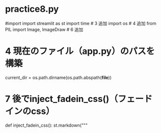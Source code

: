 # practice8.py
#import
import streamlit as st
import time # 3 追加
import os # 4 追加
from PIL import Image, ImageDraw # 6 追加

# 4 現在のファイル（app.py）のパスを構築
current_dir = os.path.dirname(os.path.abspath(__file__))

# 7 後でinject_fadein_css()（フェードインのcss）
def inject_fadein_css():
    st.markdown("""
        <style>
        .fadein {
            opacity: 0;
            animation: fadeIn 2s ease-in-out forwards;
        }

        @keyframes fadeIn {
            from { opacity: 0; }
            to { opacity: 1; }
        }
        </style>
    """, unsafe_allow_html=True)

# 7 後でinject_fadeout_css()（フェードアウトのcss）
def inject_fadeout_css():
    st.markdown("""
        <style>
        .fadeout {
            opacity: 1;
            animation: fadeOut 2s ease-in-out forwards;
        }

        @keyframes fadeOut {
            from { opacity: 1; }
            to { opacity: 0; }
        }
        </style>
    """, unsafe_allow_html=True)

# 7 後でinject_zoom_css()（ズームインのcss）
def inject_zoom_css():
    st.markdown("""
        <style>
        /* ボタン全体をズームイン */
        div.stButton {
            animation: zoomIn 0.6s ease forwards;
            transform: scale(0.8);
        }

        @keyframes zoomIn {
            0% {
                opacity: 0;
                transform: scale(0.8);
            }
            100% {
                opacity: 1;
                transform: scale(1);
            }
        }
        </style>
    """, unsafe_allow_html=True)

# 7 後でset_main_background()（背景画像をフェードイン、フェードアウトする関数）
import base64
def set_main_background():
    image_path="images/メイン画像.png"
    image_path = os.path.join(current_dir, image_path)
    with open(image_path, "rb") as image_file:
        encoded = base64.b64encode(image_file.read()).decode()

    st.markdown(
        f"""
        <style>
        @keyframes fadeIn {{
            from {{ opacity: 0; }}
            to {{ opacity: 1; }}
        }}
        @keyframes fadeOut {{
            from {{ opacity: 1; }}
            to {{ opacity: 0; }}
        }}

        .stApp {{
            background-image: url("data:image/jpg;base64,{encoded}");
            background-size: cover;
            background-position: center;
            background-repeat: no-repeat;
            background-attachment: fixed;
            animation: fadeIn 2s ease-in-out forwards, fadeOut 2s ease-in-out 3s forwards;

        }}
        </style>
        """,
        unsafe_allow_html=True
    )

# 3 後でログイン認証用のuserデータ
users = {"user1": "pass1", "user2": "pass2"}

# 4 後でクラス企画のclass_projectデータ
# 8 クラス企画の最後にカテゴリーを追加
# クラス企画情報（クラス名：企画名, 概要, 詳細, 画像, カテゴリー）
class_project = {
    "1年1組": ["お化け屋敷", "お化け屋敷！ドキドキの体験をお楽しみください。", "暗い教室の中で、本格的な演出と仕掛けが満載のお化け屋敷を体験できます。", "images/class_1_1.jpg", "遊ぶ","https://www.youtube.com/watch?v=EA8QsvnZ4x8&list=RDEA8QsvnZ4x8&start_radio=1&t=1799s"  # ✅ リンク追加
    ],
    "1年4組": ["メリーゴーランド", "回れ！メリーゴーランド", "美しい珊瑚礁を冒険することができるワクワク冒険アトラクション", "images/event_dance.jpg", "遊ぶ",None],
    "3年1組": ["縁日屋台", "縁日風屋台！射的やヨーヨー釣りもあります。", "日本の伝統的な縁日を再現した屋台で、楽しいゲームや景品が盛りだくさん。", "images/class_3_1.jpg", "遊ぶ",None],
}


# 5 後でイベント企画のevent_projectデータ
# イベント企画情報（企画名: [日程, 時間場所, 概要, 詳細]）
event_project = {
    "ステージ発表": ["1日目", "10:00〜 体育館", "生徒会によるバンド演奏など", "迫力のバンドパフォーマンスやダンスが披露されるステージイベントです。", "images/event_stage.jpg","部活"],
    "ダンス発表": ["1日目", "11:00〜 中庭", "ダンス部によるパフォーマンス", "多彩なジャンルのダンスを披露！息の合った動きに注目。", "images/event_dance.jpg","部活"],
    "演劇": ["2日目", "13:00〜 多目的室", "演劇部によるオリジナル劇", "感動的なストーリーで観客を魅了する演劇部渾身の舞台。", "images/event_show.jpg","部活"],
    "英語スピーチ": ["2日目", "14:00〜 視聴覚室", "英語スピーチコンテスト", "生徒による英語スピーチの発表会です。優秀作品の表彰もあります。", "images/event_english.jpg","部活"],
    "合唱コンクール": ["3日目", "09:30〜 音楽室", "全クラス参加の合唱コンテスト", "クラスごとの合唱発表。審査員による講評と表彰式も行われます。", "images/event_music.jpg","部活"],
    "閉会式": ["3日目", "15:00〜 体育館", "文化祭の締めくくり", "表彰式・感謝の挨拶・全体写真撮影など、文化祭のフィナーレです。", "images/event_sport.jpg","部活"]
}

# 3 後でセッション状態の初期化
if 'logged_in' not in st.session_state:
    st.session_state.logged_in = False

# 以下、画面を作成
# ログイン画面
def login():
    st.title("🎌 文化祭案内アプリ")
    st.subheader("ログインしてください")
    username = st.text_input("ユーザー名")
    password = st.text_input("パスワード", type="password")

    # 3 後でログイン機能に変更
    if st.button("ログイン"):
        if username in users and users[username] == password:
            st.session_state.logged_in = True
            st.session_state.page = "main"  # ✅ メインページへ遷移
            st.rerun()  # ✅ ここで画面再描画（ログイン画面を即消す）
        else:
            st.error("ユーザー名またはパスワードが間違っています。")


# メイン画面
def main_page():
    # 7 後で文字または画像のフェードイン、フェードアウトに変更
    # st.title("🌟 文化祭アプリ！")
    # st.write("画面左のメニューから、各機能に移動できます。")
    set_main_background()

    # 3 後で自動での画面遷移
    time.sleep(5)
    st.session_state.page = "menu"
    st.rerun()


# メニュー画面
def menu_page():
    # 7 あとでズームイン処理のcss（inject_zoom_css()）+ボタン表示にラグを追加（time.sleep(0.5)）
    inject_zoom_css()
    
    st.header("📋 メニュー")
    st.write("文化祭に関する各ページに移動できます。")    

    if st.button("🎪 クラス企画一覧"):
        st.session_state.page = "class_list"# 3 押したら画面遷移する処理に後で変更
        st.rerun()
    
    if st.button("📅 イベント一覧"):
        st.session_state.page = "event_list"# 3 押したら画面遷移する処理に後で変更
        st.rerun()
    
    if st.button("🏫 校内マップ"):
        st.session_state.page = "map"# 3 押したら画面遷移する処理に後で変更
        st.rerun()
    
    if st.button("🎉 メッセージページ"):
        st.session_state.page = "message"# 3 押したら画面遷移する処理に後で変更
        st.rerun()
    
    if st.button("🗳 投票結果"):
        st.session_state.page = "vote_result"# 3 押したら画面遷移する処理に後で変更
        st.rerun()

# メッセージページ
def message_page():
    st.title("🎉 来場者へのメッセージ")
    st.write("ようこそ文化祭へ！楽しい企画が盛りだくさんです。ぜひ最後までお楽しみください。")


# 8 地図の選択を追加。また、class_categories（学年カテゴリごとの部屋名）を追加して、カテゴリごとにどのクラスがあるかを保存。
# 校内マップ画面
def map_page():
    st.header("🏫 校内マップ")

    # 地図の選択
    map_options = {
        "学校全体図": "images/学校全体図.jpg",
        "校舎全体": "images/校舎全体.jpg",
        "第１・３校舎": "images/第１・３校舎.jpg",
        "第２校舎": "images/第２校舎 - 4.jpg",
        "模擬店": "images/模擬店.jpg"
    }
    selected_map = st.radio("地図を選んでください", list(map_options.keys()), horizontal=True)

    # 学年カテゴリごとの部屋名
    class_categories = {
        "中学1年": ["1-A", "1-B"],
        "中学2年": ["2-A", "2-B"],
        "中学3年": ["3-A", "3-B"],
        "高校1年": ["1-1", "1-2", "1-3"],
        "高校2年": ["2-1", "2-2", "2-3"],
        "高校3年": ["3-1", "3-2", "3-3", "3-5", "3-6", "3-7", "3-8", "3-9", "3-10", "3-11", "3-12", "3-13", "3-14", "3-15"],
        "第1,3校舎その他": ["物理室", "生物科学室", "被服室", "STELA3", "STELA2", "STELA1", "書道室", "保健室", "小応接室", "職員室", "事務室", "会議室", "体育館", "多目的室", "男子トイレ", "女子トイレ"]
    }

    # 地図に応じた選択肢のフィルタリング
    available_categories = []
    if selected_map == "校舎全体":
        available_categories = []
    elif selected_map == "第１・３校舎":
        available_categories = ["中学1年","中学2年","中学3年","高校1年","高校2年","高校3年","第1,3校舎その他"]
    elif selected_map == "第２校舎":
        available_categories = ["高校1年生","高校2年生","高校3年生","第2校舎その他"]
    elif selected_map == "学校全体図":
        available_categories = []
    elif selected_map == "模擬店":
        available_categories = []

    # 学年カテゴリの選択
    selected_grade = st.selectbox("学年・その他カテゴリを選択", ["選択してください"] + available_categories)

    # クラス・部屋の選択
    selected_room = None
    if selected_grade != "選択してください":
        rooms = class_categories.get(selected_grade, [])
        selected_room = st.selectbox("クラス・部屋名を選んでください", ["選択してください"] + rooms)
        if selected_room == "選択してください":
            selected_room = None

    # 地図画像の読み込みと表示
    image_path = os.path.join(current_dir, map_options[selected_map])
    base_image = Image.open(image_path).convert("RGBA")
    overlay = Image.new("RGBA", base_image.size, (255, 0, 0, 0))
    draw = ImageDraw.Draw(overlay)

    # 教室座標（今は地図に依存せず共通にしてます）
    room_locations = {
        #第1校舎
        #4階
        "3-15": [(312, 285, 393, 375)],
        "3-14": [(399, 285, 485, 375)],
        "3-13": [(491, 285, 578, 375)],
        "3-12": [(584, 285, 660, 375)],
        "3-11": [(665, 285, 745, 375)],
        "3-10": [(750, 285, 831, 375)],
        #3階
        "3-9": [(312, 411, 406, 486)],
        "3-8": [(412, 411, 494, 486)],
        "3-7": [(312, 609, 393, 696)],
        "3-6": [(399, 609, 484, 696)],
        "3-5": [(490, 609, 577, 696)],
        "3-3": [(584, 609, 658, 696)],
        "3-2": [(664, 609, 746, 696)],
        "3-1": [(752, 609, 831, 696)],
        #2階
        "2-3": [(310, 943, 392, 1026)],
        "2-2": [(397, 943, 481, 1026)],
        "2-1": [(487, 943, 575, 1026)],
        "1-3": [(582, 943, 656, 1026)],
        "1-2": [(662, 943, 743, 1026)],
        "1-1": [(750, 943, 831, 1026)],
        #1階

        #第3校舎
        #3階
        "3-A": [(270, 1732, 351, 1796)],
        "3-B": [(270, 1801, 351, 1863)],
        "2-A": [(270, 1870, 351, 1930)],
        #2階
        "1-A": [(429, 1732, 510, 1796)],
        "1-B": [(429, 1801, 510, 1863)],
        "2-B": [(429, 1870, 510, 1930)],
        #1階

        #第1校舎
        #4階
        "物理室": [(586, 83, 686, 159)],
        "生物科学室": [(736, 83, 831, 159)],
        #3階
        "被服室": [(557, 411, 654, 486)],
        #2階
        "STELA3": [(310, 734, 388, 811)],
        "STELA2": [(394, 734, 491, 811)],
        "STELA1": [(497, 734, 598, 811)],
        "書道室": [(722, 734, 831, 811)],
        #1階
        "保健室": [(362, 1107, 423, 1183)],
        "小応接室": [(613, 1107, 706, 1183)],
        "職員室": [(367, 1311, 621, 1393)],
        "事務室": [(716, 1311, 775, 1393)],
        #その他
        "会議室": [(907, 385, 963, 690)],
        "体育館": [(1043, 438, 1376, 781)],

        #第3校舎
        "多目的室": [(584, 1811, 665, 1930)],

        "男子トイレ":[
            #第1校舎
            #4階
            (407, 187, 460, 262),
            #3階
            (407, 514, 460, 588),
            #2階
            (407, 839, 460, 913),
            #1階
            (365, 1213, 460, 1288),


            #第3校舎
            #3階
            (270, 1672, 351, 1727),
            #2階
            (428, 1672, 510, 1727),
            #1階
            (584, 1672, 665, 1727),
        ],
        "女子トイレ":[
            #第1校舎
            #4階
            (667, 187, 715, 262),
            #3階
            (667, 514, 715, 588),
            #2階
            (667, 839, 715, 913),
            #1階
            (667, 1213, 715, 1288),

            #第3校舎
            #3階
            (270, 1672, 351, 1727),
            #2階
            (428, 1672, 510, 1727),
            #1階
            (584, 1672, 665, 1727)
       ]
    }

    # 赤枠でハイライト
    if selected_room and selected_room in room_locations:
        # 1つの部屋が選ばれていればその部屋だけを赤枠
        for box in room_locations[selected_room]:
            draw.rectangle(box, fill=(255, 0, 0, 100))
    
    elif selected_grade != "選択してください" and selected_room is None:
        # クラス・部屋が未選択なら、カテゴリ内の全クラス・部屋を赤枠表示
        rooms = class_categories.get(selected_grade, [])
        for room in rooms:
            if room in room_locations:
                for box in room_locations[room]:
                    draw.rectangle(box, fill=(255, 0, 0, 100))


    combined = Image.alpha_composite(base_image, overlay)
    st.image(combined, use_container_width=True)

    # 部屋情報の表示
    if selected_room and selected_room in class_project:
        title, desc, _, _, _ = class_project[selected_room]
        st.subheader(f"{selected_room}：{title}")
        st.write(desc)
        if st.button(f"{selected_room} の企画を見る", key=f"map_{selected_room}"):
            st.session_state.selected_class = selected_room
            st.session_state.page = "class_detail"
            st.session_state.map = True
            st.rerun()




# 8 クラス企画一覧でカテゴリーごとに企画を取得する
# クラス企画一覧
def class_list_page():
    st.title("🏫 クラス企画一覧")

    # カテゴリを選ぶ（ラジオボタン）
    selected_category = st.radio("カテゴリで絞り込み", ["すべて", "遊ぶ", "見る", "食べる"], horizontal=True)

    # 該当カテゴリに属するクラス名だけ抽出
    class_names = [
        name for name, data in class_project.items()
        if selected_category == "すべて" or data[4] == selected_category
    ]

    # プルダウンでさらに絞り込む
    selected_class = st.selectbox("クラスを選んでください", ["選択してください"] + class_names)

    # 「選択してください」の場合：カテゴリ内のすべて表示
    if selected_class == "選択してください":
        for name in class_names:
            title, desc, _, _, _ ,_= class_project[name]
            st.subheader(f"{name}：{title}")
            st.write(desc)
            if st.button(f"{name} の企画を見る", key=f"class_{name}"):
                st.session_state.selected_class = name
                st.session_state.page = "class_detail"
                st.session_state.map = False
                st.rerun()
            st.write("---")

    # プルダウンで1つ選ばれた場合のみ表示
    else:
        title, desc, _, _, _ ,_= class_project[selected_class]
        st.subheader(f"{selected_class}：{title}")
        st.write(desc)
        if st.button(f"{selected_class} の企画を見る", key=f"class_{selected_class}"):
            st.session_state.selected_class = selected_class
            st.session_state.page = "class_detail"
            st.session_state.map = False
            st.rerun()



# クラス企画詳細
def class_detail_page():
    st.title("🎪 クラス企画詳細")

    # 4 後で企画一覧、校内マップ一覧で押したボタンの企画詳細を表示
    class_name = st.session_state.get("selected_class", "不明なクラス")
    # 8 class_projectで追加したカテゴリー分、取得する要素数を増やす
    title, desc, detail, image_path, _,link = class_project.get(class_name, ["不明", "情報が見つかりませんでした。", "", None, ""])
    image_path = os.path.join(current_dir, image_path)
    st.subheader(f"{class_name}：{title}")
    st.write(desc)
    st.markdown("---")
    st.write(detail)

    if image_path:
        st.image(image_path, caption=f"{class_name} の展示写真", use_container_width=True)
        
    if link:
        st.markdown(f"- [参考動画はこちら]({link})")

    if st.session_state.map:
        if st.button("← マップに戻る"):
            st.session_state.page = "map"
            st.rerun()
    else:
        if st.button("← クラス一覧に戻る"):
            st.session_state.page = "class_list"
            st.rerun()

# イベント一覧
def event_list_page():
    st.title("📅 イベント一覧")
    day = st.selectbox("日程を選択", ["すべて", "1日目", "2日目", "3日目"])
    category = st.radio('',('すべて','部活','その他','クラス'),horizontal=True)
    #"ステージ発表": ["1日目", "10:00〜 体育館", "生徒会によるバンド演奏など", "迫力のバンドパフォーマンスやダンスが披露されるステージイベントです。", "images/event_stage.jpg","部活"],

    # 5 後で検索結果に応じたデータを表示する処理を記載
    for name, (event_day, time_place, summary, _, _,event_category) in event_project.items():
        if (day == "すべて" or event_day == day) and (category == 'すべて' or event_category == category):
            st.subheader(name)
            st.write(f"🗓 {event_day}　🕒 {time_place}")
            st.write(summary)
            if st.button(f"{name} の詳細を見る", key=f"event_{name}"):
                st.session_state.selected_event = name
                st.session_state.page = "event_detail"
                st.rerun()
            st.write("---------------------")



# イベント詳細
def event_detail_page():
    st.title("🎭 イベント詳細")
    
    # 5 後で企画一覧ページで選んだ企画の詳細を表示
    name = st.session_state.get("selected_event", "不明なイベント")
    event_day, time_place, _, detail, image_path = event_project.get(name, ["日程不明", "時間不明", "", "詳細情報はありません。", None])
    image_path = os.path.join(current_dir, image_path)
    st.subheader(name)
    st.write(f"🗓 {event_day}　🕒 {time_place}")
    st.markdown("---")
    st.write(detail)

    if image_path:
        st.image(image_path, caption=f"{name} の様子", use_container_width=True)

    if st.button("← イベント一覧に戻る"):
        st.session_state.page = "event_list"
        st.rerun()


# クラス投票結果ページ
def class_vote_result_page():
    st.title("🗳 クラス企画投票結果")
    results = {
        "1年A組": 45,
        "1年B組": 52,
        "2年A組": 38,
        "2年B組": 60
    }
    st.write(results)


# サイドバー（メニュー）
def sidebar():
    st.sidebar.title("📌 メニュー")
    if st.sidebar.button("メイン画面"):
        st.session_state.page = "main"# 3 後でメイン画像に遷移する処理に変更
        st.rerun()
    if st.sidebar.button("メニュー一覧"):
        st.session_state.page = "menu"# 3 後でメニュー一覧画像に遷移する処理に変更
        st.rerun()
    if st.sidebar.button("来場メッセージ"):
        st.session_state.page = "message"# 3 後で来場メッセージ画像に遷移する処理に変更
        st.rerun()
    if st.sidebar.button("校内マップ"):
        st.session_state.page = "map"# 3 後で校内マップ画像に遷移する処理に変更
        st.rerun()
    if st.sidebar.button("クラス企画一覧"):
        st.session_state.page = "class_list"# 3 後でクラス企画一覧画像に遷移する処理に変更
        st.rerun()
    if st.sidebar.button("イベント一覧"):
        st.session_state.page = "event_list"# 3 後でイベント一覧画像に遷移する処理に変更
        st.rerun()
    if st.sidebar.button("投票結果"):
        st.session_state.page = "vote_result"# 3 後で投票結果画像に遷移する処理に変更
        st.rerun()

    if st.sidebar.button("ログアウト"):
        st.session_state.logged_in = False # 3 後でログアウトする処理に変更
        st.session_state.page = "main"
        st.rerun()

# 3 後で画面遷移のためのmain()メソッどを作成
def main():
    if 'logged_in' not in st.session_state:
        st.session_state.logged_in = False

    if not st.session_state.logged_in:
        login()
        return  # ログインしていない場合は他の描画をしない

    # 以下ログイン後のページ表示処理
    if 'page' not in st.session_state:
        st.session_state.page = "main"

    if st.session_state.page not in ['main', 'menu']:
        sidebar()

    if st.session_state.page == "main":
        main_page()
    elif st.session_state.page == "menu":
        menu_page()
    elif st.session_state.page == "message":
        message_page()
    elif st.session_state.page == "map":
        map_page()
    elif st.session_state.page == "class_list":
        class_list_page()
    elif st.session_state.page == "class_detail":
        class_detail_page()
    elif st.session_state.page == "event_list":
        event_list_page()
    elif st.session_state.page == "event_detail":
        event_detail_page()
    elif st.session_state.page == "vote_result":
        class_vote_result_page()


main() # 3 画面操作をmain()に変更

